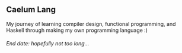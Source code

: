 ## Caelum Lang

My journey of learning compiler design, functional programming, and Haskell through making my own programming language :)

###### End date: hopefully not too long...
